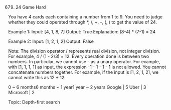 679. 24 Game
Hard

You have 4 cards each containing a number from 1 to 9. You need to judge whether they could operated through *, /, +, -, (, ) to get the value of 24.

Example 1:
Input: [4, 1, 8, 7]
Output: True
Explanation: (8-4) * (7-1) = 24

Example 2:
Input: [1, 2, 1, 2]
Output: False

Note:
The division operator / represents real division, not integer division. For example, 4 / (1 - 2/3) = 12.
Every operation done is between two numbers. In particular, we cannot use - as a unary operator. For example, with [1, 1, 1, 1] as input, the expression -1 - 1 - 1 - 1 is not allowed.
You cannot concatenate numbers together. For example, if the input is [1, 2, 1, 2], we cannot write this as 12 + 12.

0 ~ 6 months6 months ~ 1 year1 year ~ 2 years
Google | 5 Uber | 3 Microsoft | 2

Topic: Depth-first search

